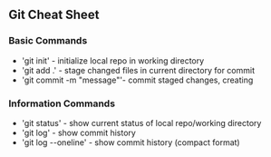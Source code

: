 ## Git Cheat Sheet

### Basic Commands

* 'git init' - initialize local repo in working directory
* 'git add .' - stage changed files in current directory for commit
* 'git commit -m "message"'- commit staged changes, creating

### Information Commands
* 'git status' - show current status of local repo/working directory
* 'git log' - show commit history
* 'git log --oneline' - show commit history (compact format)
